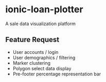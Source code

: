 ionic-loan-plotter
===================

A sale data visualization platform

## Feature Request

* User accounts / login
* User demographics / filtering
* Marker clustering
* Polygon select data display
* Pre-footer percentage representation bar